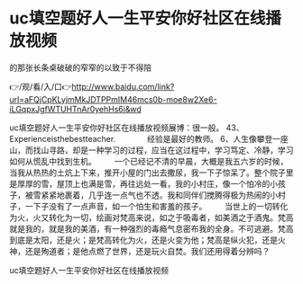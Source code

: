 # uc填空题好人一生平安你好社区在线播放视频
的那张长条桌破破的窄窄的以致于不得陪

👉/观/看/入/口👉http://www.baidu.com/link?url=aFQjCpKLyjmMkJDTPPmIM46mcs0b-moe8w2Xe6-iLGqpxJgfWTUHTnAr0yehHs6i&wd

uc填空题好人一生平安你好社区在线播放视频展博：很一般。
	43、Experienceisthebestteacher.　　　　经验是最好的教师。
	6、人生像攀登一座山，而找山寻路，却是一种学习的过程，应当在这过程中，学习笃定、冷静，学习如何从慌乱中找到生机。
　　一个已经记不清的早晨，大概是我五六岁的时候，当我从热热的土炕上下来，推开小屋的门出去撒尿，我一下子惊呆了。整个院子里是厚厚的雪，屋顶上也满是雪，再往远处一看，我的小村庄，像一个怕冷的小孩子，被雪紧紧地裹着，几乎连一点气也不透。我和同伴们搅腾得极为热闹的小村子，一下子没有了一点声音，如一个怕生和害羞的孩子。
　　当世上的一切转化为火，火又转化为一切，绘画对梵高来说，如之于吸毒者，如美酒之于酒鬼。梵高就是我的，就是我的美酒，有一种强烈的毒瘾气息密布我的全身。不可逃避。梵高到底是太阳，还是火；是梵高转化为火，还是火变为他；梵高是纵火犯，还是火神，还是殉道者；是他点燃了世界，还是玩火自焚。我们还用得着分辨吗？

uc填空题好人一生平安你好社区在线播放视频
